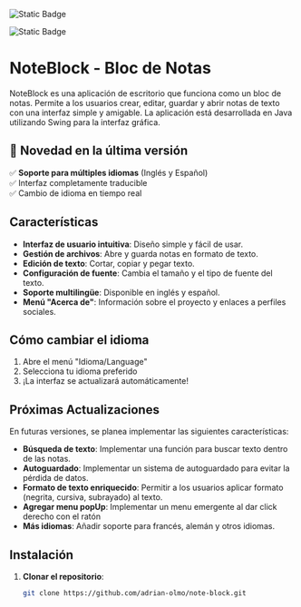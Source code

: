 ![Static Badge](https://img.shields.io/badge/En%20Desarrollo-88ff4d?style=for-the-badge&label=Status&labelColor=black)

![Static Badge](https://img.shields.io/badge/Java-cc2900?style=for-the-badge&logo=Java&labelColor=black)

# NoteBlock - Bloc de Notas

NoteBlock es una aplicación de escritorio que funciona como un bloc de notas. Permite a los usuarios crear, editar, guardar y abrir notas de texto con una interfaz simple y amigable. La aplicación está desarrollada en Java utilizando Swing para la interfaz gráfica.

## 🌟 Novedad en la última versión
✅ **Soporte para múltiples idiomas** (Inglés y Español)  
✅ Interfaz completamente traducible  
✅ Cambio de idioma en tiempo real  

## Características

- **Interfaz de usuario intuitiva**: Diseño simple y fácil de usar.
- **Gestión de archivos**: Abre y guarda notas en formato de texto.
- **Edición de texto**: Cortar, copiar y pegar texto.
- **Configuración de fuente**: Cambia el tamaño y el tipo de fuente del texto.
- **Soporte multilingüe**: Disponible en inglés y español.
- **Menú "Acerca de"**: Información sobre el proyecto y enlaces a perfiles sociales.

## Cómo cambiar el idioma
1. Abre el menú "Idioma/Language"
2. Selecciona tu idioma preferido
3. ¡La interfaz se actualizará automáticamente!

## Próximas Actualizaciones

En futuras versiones, se planea implementar las siguientes características:

- **Búsqueda de texto**: Implementar una función para buscar texto dentro de las notas.
- **Autoguardado**: Implementar un sistema de autoguardado para evitar la pérdida de datos.
- **Formato de texto enriquecido**: Permitir a los usuarios aplicar formato (negrita, cursiva, subrayado) al texto.
- **Agregar menu popUp**: Implementar un menu emergente al dar click derecho con el ratón
- **Más idiomas**: Añadir soporte para francés, alemán y otros idiomas.

## Instalación

1. **Clonar el repositorio**:
   ```bash
   git clone https://github.com/adrian-olmo/note-block.git
